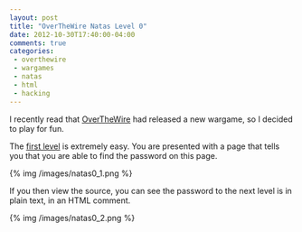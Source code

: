 ```yaml
---
layout: post
title: "OverTheWire Natas Level 0"
date: 2012-10-30T17:40:00-04:00
comments: true
categories:
 - overthewire
 - wargames
 - natas
 - html
 - hacking
---
```


I recently read that [OverTheWire](http://www.overthewire.org) had released a new wargame, so I decided to play for fun.

<!-- more -->

The [first level](http://natas0.natas.labs.overthewire.org) is extremely easy. You are presented with a page that tells you that you are able to find the password on this page.

{% img /images/natas0_1.png %}

If you then view the source, you can see the password to the next level is in plain text, in an HTML comment. 

{% img /images/natas0_2.png %}
